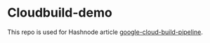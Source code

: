 # Cloudbuild-demo

This repo is used for Hashnode article [google-cloud-build-pipeline](https://nikhilm.hashnode.dev/google-cloud-build-pipeline).
